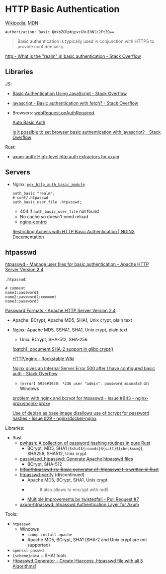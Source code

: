 # HTTP Basic Authentication
[Wikipedia](https://en.wikipedia.org/wiki/Basic_access_authentication), [MDN](https://developer.mozilla.org/en-US/docs/Web/HTTP/Authentication)

`Authorization: Basic QWxhZGRpbjpvcGVuIHNlc2FtZQ==`

> Basic authentication is typically used in conjunction with HTTPS to provide confidentiality.

[http - What is the "realm" in basic authentication - Stack Overflow](https://stackoverflow.com/questions/12701085/what-is-the-realm-in-basic-authentication)

## Libraries
JS:
- [Basic Authentication Using JavaScript - Stack Overflow](https://stackoverflow.com/questions/34860814/basic-authentication-using-javascript)
- [javascript - Basic authentication with fetch? - Stack Overflow](https://stackoverflow.com/questions/43842793/basic-authentication-with-fetch)
- Browsers: [webRequest.onAuthRequired](https://developer.mozilla.org/en-US/docs/Mozilla/Add-ons/WebExtensions/API/webRequest/onAuthRequired)
  
  [Auto Basic Auth](https://gist.github.com/gavinhungry/5373f7de495a820f4a49eea202354840)

  [Is it possible to set browser basic authentication with javascript? - Stack Overflow](https://stackoverflow.com/questions/37481129/is-it-possible-to-set-browser-basic-authentication-with-javascript)

Rust:
- [axum-auth: High-level http auth extractors for axum](https://github.com/owez/axum-auth)

## Servers
- Nginx: [`ngx_http_auth_basic_module`](https://nginx.org/en/docs/http/ngx_http_auth_basic_module.html)

  ```nginx
  auth_basic "realm";
  # conf/.htpasswd
  auth_basic_user_file .htpasswd;
  ```
  - 404 if `auth_basic_user_file` not found
  - No cache so doesn't need reload
  - [nginx-control](https://github.com/16Hexa/nginx-control)

  [Restricting Access with HTTP Basic Authentication | NGINX Documentation](https://docs.nginx.com/nginx/admin-guide/security-controls/configuring-http-basic-authentication/)

## htpasswd
[htpasswd - Manage user files for basic authentication - Apache HTTP Server Version 2.4](https://httpd.apache.org/docs/2.4/programs/htpasswd.html)

`.htpasswd`:
```
# comment
name1:password1
name2:password2:comment
name3:password3
```

[Password Formats - Apache HTTP Server Version 2.4](https://httpd.apache.org/docs/2.4/misc/password_encryptions.html)
- Apache: BCrypt, Apache MD5, SHA1, Unix crypt, plain text
- [Nginx](https://nginx.org/en/docs/http/ngx_http_auth_basic_module.html): Apache MD5, SSHA1, SHA1, Unix crypt, plain text
  - Unix: BCrypt, SHA-512, SHA-256

  [\[patch\]: document SHA-2 support in glibc crypt()](https://mailman.nginx.org/pipermail/nginx-devel/2017-October/010535.html)

  [HTTP/nginx - Rockstable Wiki](https://wiki.rockstable.it/HTTP/nginx)

  [Nginx gives an Internal Server Error 500 after I have configured basic auth - Stack Overflow](https://stackoverflow.com/questions/31833583/nginx-gives-an-internal-server-error-500-after-i-have-configured-basic-auth)
  - `[error] 5936#3940: *236 user "admin": password mismatch` on Windows

  [problem with nginx and bcrypt for htpasswd - Issue #643 - nginx-proxy/nginx-proxy](https://github.com/nginx-proxy/nginx-proxy/issues/643)

  [Use of debian as base image disallows use of bcrypt for password hashes - Issue #29 - nginx/docker-nginx](https://github.com/nginx/docker-nginx/issues/29)

Libraries:
- Rust
  - [pwhash: A collection of password hashing routines in pure Rust](https://github.com/inejge/pwhash)
    - BCrypt, MD5, SHA1 (`$sha1${rounds}${salt}${checksum}`), SHA256, SHA512, Unix crypt
  - [passivized\_htpasswd: Generate Apache htpasswd files](https://github.com/iamjpotts/passivized_htpasswd)
    - BCrypt, SHA-512
  - ~~[blfpd/htpasswd-rs: Basic generator of .htpasswd file written in Rust](https://github.com/blfpd/htpasswd-rs)~~
  - [htpasswd-verify](https://github.com/aQaTL/htpasswd-verify) (discontinued)
    - Apache MD5, BCrypt, SHA1, Unix crypt
    - > It also allows to encrypt with md5
    - [Multiple improvements by twistedfall - Pull Request #7](https://github.com/aQaTL/htpasswd-verify/pull/7)
  - [axum-htpasswd: htpasswd Authentication Layer for Axum](https://github.com/Sarek/axum-htpasswd)

Tools:
- `htpasswd`
  - Windows
    - `scoop install apache`
    - Apache MD5, BCrypt, SHA1 (SHA-2 and Unix crypt are not supported)
- `openssl passwd`
- `{scheme}data` + SHA1 tools
- [Htpasswd Generator - Create Htaccess .htpasswd file with all 5 Algorithms!](https://www.askapache.com/online-tools/htpasswd-generator/)
